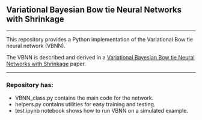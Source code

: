 ## Variational Bayesian Bow tie Neural Networks with Shrinkage
---
This repository provides a Python implementation of the Variational Bow tie neural network (VBNN). 

The VBNN is described and derived in a [Variational Bayesian Bow tie Neural Networks with Shrinkage](https://arxiv.org/abs/2411.11132) paper. 

 ---
 ### Repository has:
 
- VBNN_class.py contains the main code for the network. 
- helpers.py contains utilities for easy training and testing.
- test.ipynb notebook shows how to run VBNN on a simulated example.   
